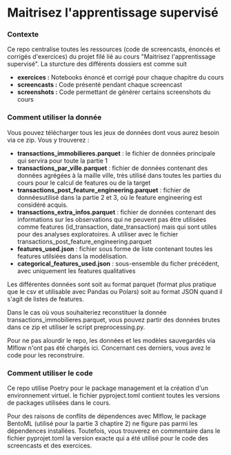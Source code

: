 # Maitrisez l'apprentissage supervisé


### Contexte

Ce repo centralise toutes les ressources (code de screencasts, énoncés et corrigés d'exercices) du projet filé lié au cours "Maitrisez l'apprentissage supervisé". La sturcture des différents dossiers est comme suit

* **exercices :**  Notebooks énoncé et corrigé pour chaque chapitre du cours
* **screencasts :**  Code présenté pendant chaque screencast
* **screenshots :**  Code permettant de générer certains screenshots du cours


### Comment utiliser la donnée

Vous pouvez télécharger tous les jeux de données dont vous aurez besoin via ce zip. Vous y trouverez :
* **transactions_immobilieres.parquet** : le fichier de données principale qui servira pour toute la partie 1 
* **transactions_par_ville.parquet** : fichier de données contenant des données agrégées à la maille ville, très utilisé dans toutes les parties du cours pour le calcul de features ou de la target
* **transactions_post_feature_engineering.parquet** : fichier de donnéesutilisé dans la partie 2 et 3, où le feature engineering est considéré acquis. 
* **transactions_extra_infos.parquet** : fichier de données contenant des informations sur les observations qui ne peuvent pas être utilisées comme features (id_transaction, date_transaction) mais qui sont utiles pour des analyses exploratoires. A utiliser avec le fichier transactions_post_feature_engineering.parquet
* **features_used.json** : fichier sous forme de liste contenant toutes les features utilsiées dans la modélisation. 
* **categorical_features_used.json** : sous-ensemble du ficher précédent, avec uniquement les features qualitatives 

Les différentes données sont soit au format parquet (format plus pratique que le csv et utilisable avec Pandas ou Polars) soit au format JSON quand il s'agit de listes de features.

Dans le cas où vous souhaiteriez reconstituer la donnée transactions_immobilieres.parquet, vous pouvez partir des données brutes dans ce zip et utiliser le script preprocessing.py.

Pour ne pas alourdir le repo, les données et les modèles sauvegardés via Mlflow n'ont pas été chargés ici. Concernant ces derniers, vous avez le code pour les reconstruire. 

### Comment utiliser le code

Ce repo utilise Poetry pour le package management et la création d'un environnement virtuel. le fichier pyproject.toml contient toutes les versions de packages utilisées dans le cours. 

Pour des raisons de conflits de dépendences avec Mlflow, le package BentoML (utilisé pour la partie 3 chaptire 2) ne figure pas parmi les dépendences installées. Toutefois, vous trouverez en commentaire dans le fichier pyprojet.toml la version exacte qui a été utilisé pour le code des screencasts et des exercices.


